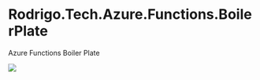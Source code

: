 # Rodrigo.Tech.Azure.Functions.BoilerPlate
Azure Functions Boiler Plate 

![](https://img.shields.io/badge/azure%20functions-v3-brightgreen) 
